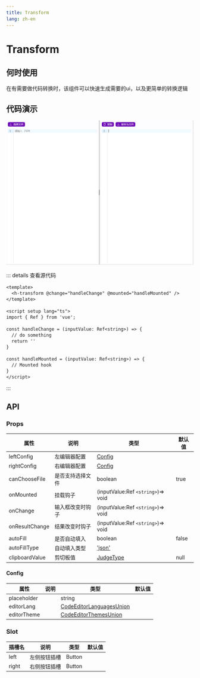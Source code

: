 ```yaml
---
title: Transform
lang: zh-en
---
```

# Transform

## 何时使用

在有需要做代码转换时，该组件可以快速生成需要的ui，以及更简单的转换逻辑

## 代码演示

<!-- <template>
  <h-transform @change="handleChange" @mounted="handleMounted" />
</template>

<script setup lang="ts">
import { Ref } from 'vue';

const handleChange = (inputValue: Ref<string>) => {
  // do something
  return ''
}

const handleMounted = (inputValue: Ref<string>) => {
  // Mounted hook
}
</script> -->

![1677219268800](image/Transform/1677219268800.png)

::: details 查看源代码

```vue
<template>
  <h-transform @change="handleChange" @mounted="handleMounted" />
</template>

<script setup lang="ts">
import { Ref } from 'vue';

const handleChange = (inputValue: Ref<string>) => {
  // do something
  return ''
}

const handleMounted = (inputValue: Ref<string>) => {
  // Mounted hook
}
</script>

```

:::

## API

### Props

| 属性           | 说明             | 类型                                 | 默认值 |
| -------------- | ---------------- | ------------------------------------ | ------ |
| leftConfig     | 左编辑器配置     | [Config](#config)                       |        |
| rightConfig    | 右编辑器配置     | [Config](#config)                       |        |
| canChooseFile  | 是否支持选择文件 | boolean                              | true   |
| onMounted      | 挂载钩子         | (inputValue:Ref `<string>`)=> void |        |
| onChange       | 输入框改变时钩子 | (inputValue:Ref `<string>`)=> void |        |
| onResultChange | 结果改变时钩子   | (inputValue:Ref `<string>`)=> void |        |
| autoFill       | 是否自动填入     | boolean                              | false  |
| autoFillType   | 自动填入类型     | [&#39;json&#39;](#'json')               |        |
| clipboardValue | 剪切板值         | [JudgeType](#JudgeType)                 | null   |

#### Config

| 属性        | 说明 | 类型                                               | 默认值 |
| ----------- | ---- | -------------------------------------------------- | ------ |
| placeholder |      | string                                             |        |
| editorLang  |      | [CodeEditorLanguagesUnion](#CodeEditorLanguagesUnion) |        |
| editorTheme |      | [CodeEditorThemesUnion](#CodeEditorThemesUnion)       |        |

### Slot

| 插槽名      | 说明         | 类型   | 默认值 |
| ----------- | ------------ | ------ | ------ |
| left        | 左侧按钮插槽 | Button |        |
| right       | 右侧按钮插槽 | Button |        |
